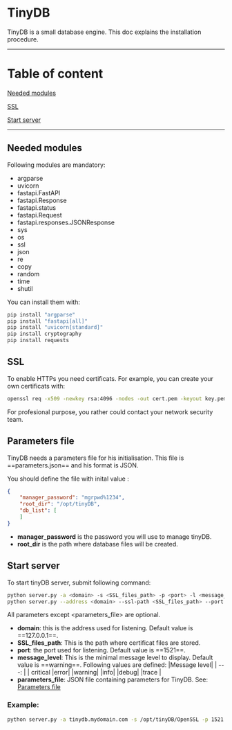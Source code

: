 # TinyDB

TinyDB is a small database engine.
This doc explains the installation procedure.

---
# Table of content

[Needed modules](#needed-modules)

[SSL](#ssl)

[Start server](#start-server)

---

## Needed modules

Following modules are mandatory:

- argparse
- uvicorn
- fastapi.FastAPI
- fastapi.Response
- fastapi.status
- fastapi.Request
- fastapi.responses.JSONResponse
- sys
- os
- ssl
- json
- re
- copy
- random
- time
- shutil

You can install them with:

```bash
pip install "argparse"
pip install "fastapi[all]"
pip install "uvicorn[standard]"
pip install cryptography
pip install requests
```

## SSL

To enable HTTPs you need certificats.
For example, you can create your own certificats with:

```bash
openssl req -x509 -newkey rsa:4096 -nodes -out cert.pem -keyout key.pem -days 365
```

For profesional purpose, you rather could contact your network security team.

## Parameters file
TinyDB needs a parameters file for his initialisation.
This file is ==parameters.json== and his format is JSON.

You should define the file with inital value :

```json
{
    "manager_password": "mgrpwd%1234",
    "root_dir": "/opt/tinyDB",
    "db_list": [
    ]
}
```
- **manager_password** is the password you will use to manage tinyDB.
- **root_dir** is the path where database files will be created.

## Start server

To start tinyDB server, submit following command:
```bash
python server.py -a <domain> -s <SSL_files_path> -p <port> -l <message_level> -d <parameters_file>
python server.py --address <domain> --ssl-path <SSL_files_path> --port <port> --log-level <message_level> --db-parameters-file <parameters_file>
```

All parameters except <parameters_file> are optional.

- **domain**: this is the address used for listening. Default value is ==127.0.0.1==.
- **SSL_files_path**: This is the path where certificat files are stored.
- **port**: the port used for listening. Default value is ==1521==.
- **message_level**: This is the minimal message level to display. Default value is ==warning==.
    Following values are defined:
    |Message level|
    | ---: |
    | critical
    |error|
    |warning|
    |info|
    |debug|
    |trace |
- **parameters_file**: JSON file containing parameters for TinyDB. See: [Parameters file](#parameters-file)


### Example:
```bash
python server.py -a tinydb.mydomain.com -s /opt/tinyDB/OpenSSL -p 1521 -l warning -d /opt/tinyDB/pfile.json
```
